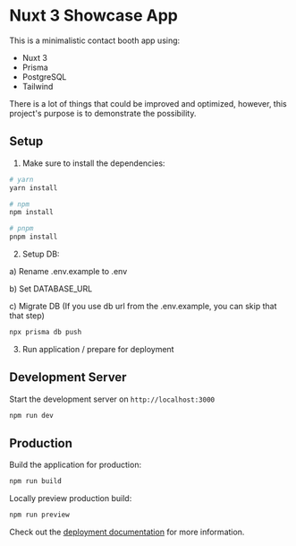 # Nuxt 3 Showcase App
This is a minimalistic contact booth app using:
- Nuxt 3
- Prisma
- PostgreSQL
- Tailwind

There is a lot of things that could be improved and optimized, however, this project's purpose is to demonstrate the possibility.

## Setup

1. Make sure to install the dependencies:

```bash
# yarn
yarn install

# npm
npm install

# pnpm
pnpm install
```

2. Setup DB:

a) Rename .env.example to .env

b) Set DATABASE_URL

c) Migrate DB (If you use db url from the .env.example, you can skip that that step)
```bash
npx prisma db push
```

3. Run application / prepare for deployment

## Development Server

Start the development server on `http://localhost:3000`

```bash
npm run dev
```

## Production

Build the application for production:

```bash
npm run build
```

Locally preview production build:

```bash
npm run preview
```

Check out the [deployment documentation](https://nuxt.com/docs/getting-started/deployment) for more information.
